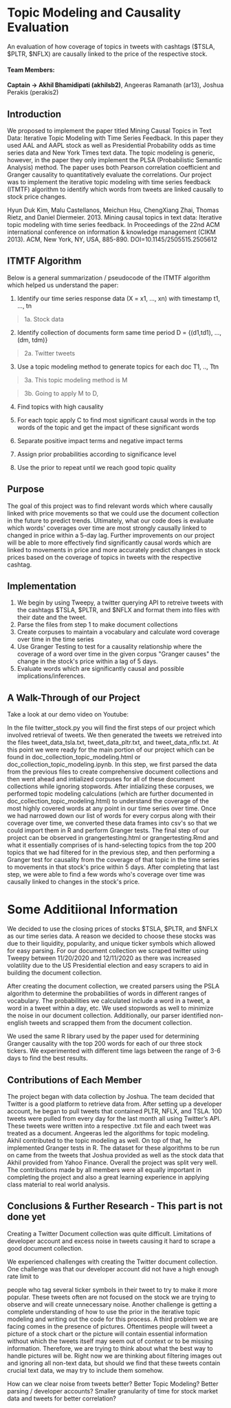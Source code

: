 # Topic Modeling and Causality Evaluation

An evaluation of how coverage of topics in tweets with cashtags ($TSLA, $PLTR, $NFLX) are causally linked to the price of the respective stock.

#### Team Members:

  **Captain -> Akhil Bhamidipati (akhilsb2)**,
  Angeeras Ramanath (ar13),
  Joshua Perakis (perakis2)
  
## Introduction

We proposed to implement the paper titled Mining Causal Topics in Text Data: Iterative Topic Modeling with Time Series Feedback. In this paper they used AAL and AAPL stock as well as Presidential Probability odds as time series data and New York Times text data. The topic modeling is generic, however, in the paper they only implement the PLSA (Probabilistic Semantic Analysis) method. The paper uses both Pearson correlation coefficient and Granger causality to quantitatively evaluate the correlations. Our project was to implement the iterative topic modeling with time series feedback (ITMTF) algorithm to identify which words from tweets are linked causally to stock price changes.

Hyun Duk Kim, Malu Castellanos, Meichun Hsu, ChengXiang Zhai, Thomas Rietz, and Daniel Diermeier. 2013. Mining causal topics in text data: Iterative topic modeling with time series feedback. In Proceedings of the 22nd ACM international conference on information & knowledge management (CIKM 2013). ACM, New York, NY, USA, 885-890. DOI=10.1145/2505515.2505612

## ITMTF Algorithm

Below is a general summarization / pseudocode of the ITMTF algorithm which helped us understand the paper: 

1. Identify our time series response data (X = x1, ..., xn) with timestamp t1, ..., tn

> 1a. Stock data

2. Identify collection of documents form same time period D = {(d1,td1), ..., (dm, tdm)}
 
> 2a. Twitter tweets

3. Use a topic modeling method to generate topics for each doc  T1, .., Ttn
 
> 3a. This topic modeling method is M
 
> 3b. Going to apply M to D, 

4. Find topics with high causality

5. For each topic apply C to find most significant causal words in the top words of the topic and get the impact of these significant words

6. Separate positive impact terms and negative impact terms

7. Assign prior probabilities according to significance level

8. Use the prior to repeat until we reach good topic quality

## Purpose

The goal of this project was to find relevant words which where causally linked with price movements so that we could use the document collection in the future to predict trends. Ultimately, what our code does is evaluate which words' coverages over time are most strongly causally linked to changed in price within a 5-day lag. Further improvements on our project will be able to more effectively find significantly causal words which are linked to movements in price and more accurately predict changes in stock prices based on the coverage of topics in tweets with the respective cashtag. 

## Implementation

1. We begin by using Tweepy, a twitter querying API to retreive tweets with the cashtags $TSLA, $PLTR, and $NFLX and format them into files with their date and the tweet.
2. Parse the files from step 1 to make document collections
3. Create corpuses to maintain a vocabulary and calculate word coverage over time in the time series
4. Use Granger Testing to test for a causality relationship where the coverage of a word over time in the given corpus "Granger causes" the change in the stock's price within a lag of 5 days.
5. Evaluate words which are significantly causal and possible implications/inferences.

## A Walk-Through of our Project

Take a look at our demo video on Youtube: 

In the file twitter_stock.py you will find the first steps of our project which involved retrieval of tweets. We then generated the tweets we retreived into the files tweet_data_tsla.txt, tweet_data_pltr.txt, and tweet_data_nflx.txt. At this point we were ready for the main portion of our project which can be found in doc_collection_topic_modeling.html or doc_collection_topic_modeling.ipynb. In this step, we first parsed the data from the previous files to create comprehensive document collections and then went ahead and intialized corpuses for all of these document collections while ignoring stopwords. After intializing these corpuses, we performed topic modeling calculations (which are further documented in doc_collection_topic_modeling.html) to understand the coverage of the most highly covered words at any point in our time series over time. Once we had narrowed down our list of words for every corpus along with their coverage over time, we converted these data frames into csv's so that we could import them in R and perform Granger tests. The final step of our project can be observed in grangertesting.html or grangertesting.Rmd and what it essentially comprises of is hand-selecting topics from the top 200 topics that we had filtered for in the previous step, and then performing a Granger test for causality from the coverage of that topic in the time series to movements in that stock's price within 5 days. After completing that last step, we were able to find a few words who's coverage over time was causally linked to changes in the stock's price.

# Some Additiional Information

We decided to use the closing prices of stocks $TSLA, $PLTR, and $NFLX as our time series data. A reason we decided to choose these stocks was due to their liquidity, popularity, and unique ticker symbols which allowed for easy parsing. For our document collection we scraped twitter using Tweepy between 11/20/2020 and 12/11/2020 as there was increased volatility due to the US Presidential election and easy scrapers to aid in building the document collection. 

After creating the document collection, we created parsers using the PSLA algorithm to determine the probabilities of words in different ranges of vocabulary. The probabilities we calculated include a word in a tweet, a word in a tweet within a day, etc. We used stopwords as well to minimize the noise in our document collection. Additionally, our parser identified non-english tweets and scrapped them from the document collection.

We used the same R library used by the paper used for determining Granger causality with the top 200 words for each of our three stock tickers. We experimented with different time lags between the range of 3-6 days to find the best results. 


## Contributions of Each Member

The project began with data collection by Joshua. The team decided that Twitter is a good platform to retrieve data from. After setting up a developer account, he began to pull tweets that contained PLTR, NFLX, and TSLA. 100 tweets were pulled from every day for the last month all using Twitter’s API. These tweets were written into a respective .txt file and each tweet was treated as a document. Angeeras led the algorithms for topic modeling. Akhil contributed to the topic modeling as well. On top of that, he implemented Granger tests in R. The dataset for these algorithms to be run on came from the tweets that Joshua provided as well as the stock data that Akhil provided from Yahoo Finance. Overall the project was split very well. The contributions made by all members were all equally important in completing the project and also a great learning experience in applying class material to real world analysis.


## Conclusions & Further Research - This part is not done yet

Creating a Twitter Document collection was quite difficult. Limitations of developer account and excess noise in tweets causing it hard to scrape a good document collection.


We experienced challenges with creating the Twitter document collection. One challenge was that our developer account did not have a high enough rate limit to 

 people who tag several ticker symbols in their tweet to try to make it more popular. These tweets often are not focused on the stock we are trying to observe and will create unnecessary noise. Another challenge is getting a complete understanding of how to use the prior in the iterative topic modeling and writing out the code for this process. A third problem we are facing comes in the presence of pictures. Oftentimes people will tweet a picture of a stock chart or the picture will contain essential information without which the tweets itself may seem out of context or to be missing information. Therefore, we are trying to think about what the best way to handle pictures will be. Right now we are thinking about filtering images out and ignoring all non-text data, but should we find that these tweets contain crucial text data, we may try to include them somehow.


How can we clear noise from tweets better? Better Topic Modeling? Better parsing / developer accounts? Smaller granularity of time for stock market data and tweets for better correlation?


